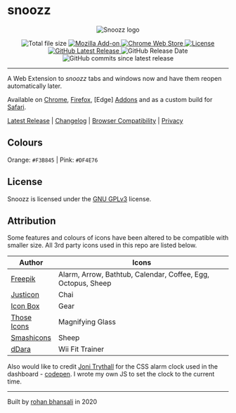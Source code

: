 # snoozz

<p align="center">
  <img src="https://i.imgur.com/RfUuNja.gif" alt="Snoozz logo"/>
</p>

<div align="center">
	<img src="https://img.shields.io/badge/crx%20size-55.9kb-brightgreen" alt="Total file size">
	<a target="_blank" href="https://addons.mozilla.org/en-US/firefox/addon/snoozz/">
		<img src="https://img.shields.io/amo/v/snoozz?color=orange&logo=firefox-browser&label=firefox%20add-on" alt="Mozilla Add-on">
		</a>
	<a target="_blank" href="https://chrome.google.com/webstore/detail/snoozz-snooze-tabs-window/lklendgldejcnkkaldoggoapclkepgfb">
		<img src="https://img.shields.io/chrome-web-store/v/lklendgldejcnkkaldoggoapclkepgfb?logo=google-chrome&color=yellow&logoColor=white" alt="Chrome Web Store">
	</a>
	<a href="https://github.com/rohanb10/snoozz-tab-snoozing/blob/master/LICENSE">
		<img src="https://img.shields.io/github/license/rohanb10/snoozz-tab-snoozing?color=lightgrey" alt="License">
	</a>
</div>
<div align="center">
	<a href="https://github.com/rohanb10/snoozz-tab-snoozing/releases/latest/">
		<img alt="GitHub Latest Release" src="https://img.shields.io/github/v/release/rohanb10/snoozz-tab-snoozing?label=latest%20release">
	</a>
	<img alt="GitHub Release Date" src="https://img.shields.io/github/release-date/rohanb10/snoozz-tab-snoozing?color=red">
	<img alt="GitHub commits since latest release" src="https://img.shields.io/github/commits-since/rohanb10/snoozz-tab-snoozing/latest?color=9cf">
</div>


-------------


A Web Extension to *snoozz* tabs and windows now and have them reopen automatically later. 

Available on [Chrome](https://chrome.google.com/webstore/detail/snoozz-snooze-tabs-window/lklendgldejcnkkaldoggoapclkepgfb), [Firefox](https://addons.mozilla.org/en-US/firefox/addon/snoozz/), [Edge] [Addons]() and as a custom build for [Safari](https://github.com/rohanb10/snoozz-tab-snoozing/blob/master/docs/safari.md).

[Latest Release](https://github.com/rohanb10/snoozz-tab-snoozing/releases/latest/) | [Changelog](https://github.com/rohanb10/snoozz-tab-snoozing/blob/master/docs/changelog.md) | [Browser Compatibility](https://github.com/rohanb10/snoozz-tab-snoozing/blob/master/docs/compatibility.md) | [Privacy](https://github.com/rohanb10/snoozz-tab-snoozing/blob/master/docs/PRIVACY.md)



## Colours

Orange: `#F3B845` | Pink: `#DF4E76`

## License

Snoozz is licensed under the [GNU GPLv3](https://github.com/rohanb10/snoozz-tab-snoozing/blob/master/LICENSE) license.

## Attribution
Some features and colours of icons have been altered to be compatible with smaller size. All 3rd party icons used in this repo are listed below.

| Author | Icons |
|--|--|
| [Freepik](https://www.flaticon.com/authors/freepik) | Alarm, Arrow, Bathtub, Calendar, Coffee, Egg, Octopus, Sheep
| [Justicon](https://dribbble.com/Justicon) | Chai
| [Icon Box](https://www.flaticon.com/authors/icon-box) | Gear
| [Those Icons](https://www.flaticon.com/authors/those-icons) | Magnifying Glass
| [Smashicons](https://smashicons.com/) | Sheep
| [dDara](https://www.flaticon.com/authors/ddara) | Wii Fit Trainer

Also would like to credit [Joni Trythall](https://jonitrythall.com/) for the CSS alarm clock used in the dashboard - [codepen](https://codepen.io/jonitrythall/pen/slvmi). I wrote my own JS to set the clock to the current time.


------


Built by [rohan bhansali](https://rohan.xyz) in 2020